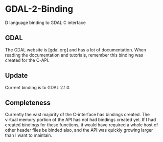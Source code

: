 # GDAL-2-Binding
D language binding to GDAL C interface

## GDAL
The GDAL website is [gdal.org] and has a lot of documentation. When reading the
documentation and tutorials, remember this binding was created for the C-API.

## Update
Current binding is to GDAL 2.1.0.

## Completeness
Currently the vast majority of the C-interface has bindings created. The virtual
memory portion of the API has not had bindings created yet. If I had created
bindings for these functions, it would have required a whole host of other
header files be binded also, and the API was quickly growing larger than I 
want to maintain.
 